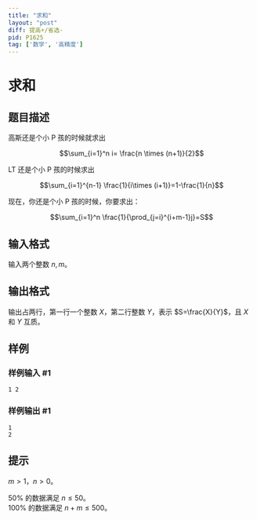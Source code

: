 ```yaml
---
title: "求和"
layout: "post"
diff: 提高+/省选-
pid: P1625
tag: ['数学', '高精度']
---
```

# 求和
## 题目描述

高斯还是个小 P 孩的时候就求出

$$\sum_{i=1}^n i= \frac{n \times (n+1)}{2}$$

LT 还是个小 P 孩的时候求出

$$\sum_{i=1}^{n-1} \frac{1}{i\times (i+1)}=1-\frac{1}{n}$$

现在，你还是个小 P 孩的时候，你要求出：

$$\sum_{i=1}^n \frac{1}{\prod_{j=i}^{i+m-1}j}=S$$

## 输入格式

输入两个整数 $n, m$。
## 输出格式

输出占两行，第一行一个整数 $X$，第二行整数 $Y$，表示 $S=\frac{X}{Y}$，且 $X$ 和 $Y$ 互质。
## 样例

### 样例输入 #1
```
1 2
```
### 样例输出 #1
```
1
2
```
## 提示

$m>1$，$n>0$。

$50 \%$ 的数据满足 $n \leq 50$。  
$100 \%$ 的数据满足 $n+m \leq 500$。
